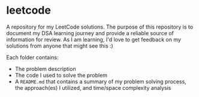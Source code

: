 # leetcode
A repository for my LeetCode solutions. The purpose of this repository is to document my DSA learning journey and provide a reliable source of information for review. As I am learning, I'd love to get feedback on my solutions from anyone that might see this :)

Each folder contains:
* The problem description
* The code I used to solve the problem
* A `README.md` that contains a summary of my problem solving process, the approach(es) I utilized, and time/space complexity analysis


